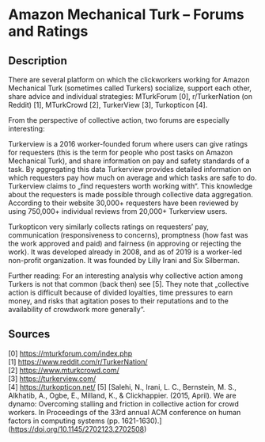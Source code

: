 # Amazon Mechanical Turk – Forums and Ratings

## Description

There are several platform on which the clickworkers working for Amazon Mechanical Turk (sometimes called Turkers) socialize, support each other, share advice and individual strategies: MTurkForum [0], r/TurkerNation (on Reddit) [1], MTurkCrowd [2], TurkerView [3], Turkopticon [4].   

From the perspective of collective action, two forums are especially interesting:   

Turkerview is a 2016 worker-founded forum where users can give ratings for requesters (this is the term for people who post tasks on Amazon Mechanical Turk), and share information on pay and safety standards of a task. By aggregating this data Turkerview provides detailed information on which requesters pay how much on average and which tasks are safe to do. Turkerview claims to „find requesters worth working with“. This knowledge about the requesters is made possible through collective data aggregation.   
According to their website 30,000+ requesters have been reviewed by using 750,000+ individual reviews from 20,000+ Turkerview users.    

Turkopticon very similarly collects ratings on requesters’ pay, communication (responsiveness to concerns), promptness (how fast was the work approved and paid) and fairness (in approving or rejecting the work). It was developed already in 2008, and as of 2019 is a worker-led non-profit organization. It was founded by Lilly Irani and Six Silberman.   

Further reading: For an interesting analysis why collective action among Turkers is not that common (back then) see [5]. They note that „collective action is difficult because of divided loyalties, time pressures to earn money, and risks that agitation poses to their reputations and to the availability of crowdwork more generally“.    

## Sources

[0] https://mturkforum.com/index.php   
[1] https://www.reddit.com/r/TurkerNation/   
[2] https://www.mturkcrowd.com/    
[3] https://turkerview.com/   
[4] https://turkopticon.net/
[5] [Salehi, N., Irani, L. C., Bernstein, M. S., Alkhatib, A., Ogbe, E., Milland, K., & Clickhappier. (2015, April). We are dynamo: Overcoming stalling and friction in collective action for crowd workers. In Proceedings of the 33rd annual ACM conference on human factors in computing systems (pp. 1621-1630).] (https://doi.org/10.1145/2702123.2702508)
